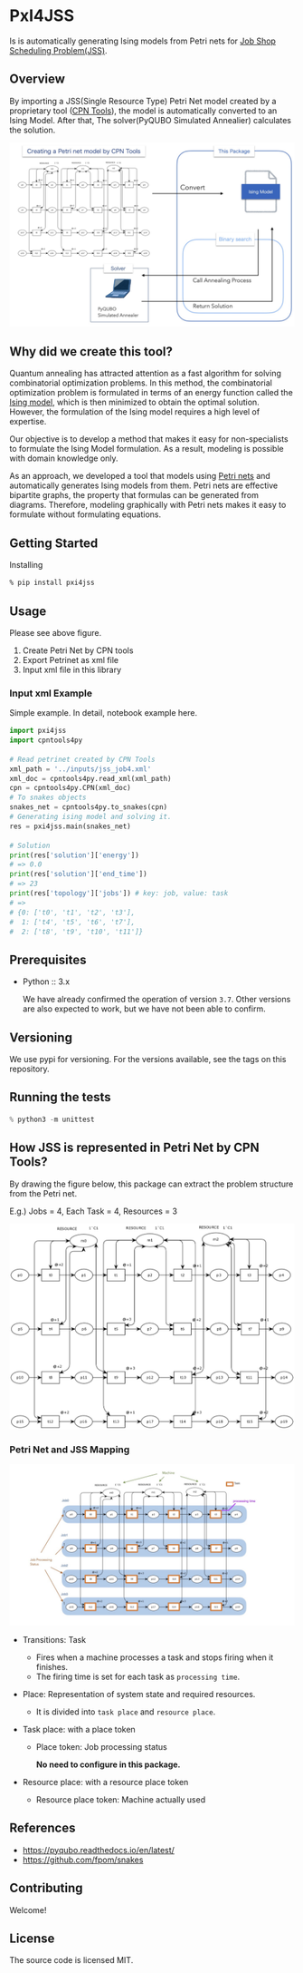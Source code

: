 # PxI4JSS

Is is automatically generating Ising models from Petri nets for [Job Shop Scheduling Problem(JSS)](https://en.wikipedia.org/wiki/Job-shop_scheduling).

## Overview

By importing a JSS(Single Resource Type) Petri Net model created by a proprietary tool ([CPN Tools](https://cpntools.org/)), the model is automatically converted to an Ising Model. After that, The solver(PyQUBO Simulated Annealier) calculates the solution.

![job4_exp](/images/job4_exp.jpg)

## Why did we create this tool?

Quantum annealing has attracted attention as a fast algorithm for solving combinatorial optimization problems.
In this method, the combinatorial optimization problem is formulated in terms of an energy function called the [Ising model](https://en.wikipedia.org/wiki/Ising_model), which is then minimized to obtain the optimal solution.
However, the formulation of the Ising model requires a high level of expertise.

Our objective is to develop a method that makes it easy for non-specialists to formulate the Ising Model formulation.
As a result, modeling is possible with domain knowledge only.

As an approach, we developed a tool that models using [Petri nets](https://en.wikipedia.org/wiki/Petri_net) and automatically generates Ising models from them.
Petri nets are effective bipartite graphs, the property that formulas can be generated from diagrams.
Therefore, modeling graphically with Petri nets makes it easy to formulate without formulating equations.

## Getting Started

Installing

```zsh
% pip install pxi4jss
```

## Usage

Please see above figure.

1. Create Petri Net by CPN tools
2. Export Petrinet as xml file
3. Input xml file in this library

### Input xml Example

Simple example. In detail, notebook example here.

```python
import pxi4jss
import cpntools4py

# Read petrinet created by CPN Tools
xml_path = '../inputs/jss_job4.xml'
xml_doc = cpntools4py.read_xml(xml_path)
cpn = cpntools4py.CPN(xml_doc)
# To snakes objects
snakes_net = cpntools4py.to_snakes(cpn)
# Generating ising model and solving it.
res = pxi4jss.main(snakes_net)

# Solution
print(res['solution']['energy'])
# => 0.0
print(res['solution']['end_time'])
# => 23
print(res['topology']['jobs']) # key: job, value: task
# =>
# {0: ['t0', 't1', 't2', 't3'],
#  1: ['t4', 't5', 't6', 't7'],
#  2: ['t8', 't9', 't10', 't11']}
```

## Prerequisites

- Python :: 3.x

  We have already confirmed the operation of version `3.7`.
  Other versions are also expected to work, but we have not been able to confirm.

## Versioning

We use pypi for versioning. For the versions available, see the tags on this repository.

## Running the tests

```python
% python3 -m unittest
```

## How JSS is represented in Petri Net by CPN Tools?

By drawing the figure below, this package can extract the problem structure from the Petri net.

E.g.) Jobs = 4, Each Task = 4, Resources = 3

![jss_job4](/images/jss_job4.jpg)

### Petri Net and JSS Mapping

![jss_job4_colored](/images/jss_job4_colored.jpg)

- Transitions: Task

  - Fires when a machine processes a task and stops firing when it finishes.
  - The firing time is set for each task as `processing time`.

- Place: Representation of system state and required resources.

  - It is divided into `task place` and `resource place`.

- Task place: with a place token

  - Place token: Job processing status

    **No need to configure in this package.**

- Resource place: with a resource place token

  - Resource place token: Machine actually used

## References

- https://pyqubo.readthedocs.io/en/latest/
- https://github.com/fpom/snakes

## Contributing

Welcome!

## License

The source code is licensed MIT.
